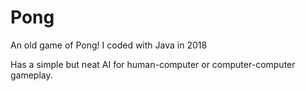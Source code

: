 # Pong
An old game of Pong! I coded with Java in 2018

Has a simple but neat AI for human-computer or computer-computer gameplay.
